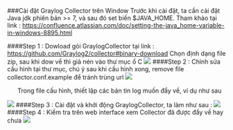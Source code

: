 ###Cài đặt Graylog Collector trên Window 
Trước khi cài đặt, ta cần cài đặt Java jdk phiên bản >= 7, và sau đó set biến $JAVA_HOME. Tham khảo tại link :
https://confluence.atlassian.com/doc/setting-the-java_home-variable-in-windows-8895.html

####Step 1 : Dowload gói GraylogCollector tại link : https://github.com/Graylog2/collector#binary-download
Chọn định dạng file zip, sau khi dow về thì giả nén vào thư mục ổ C 
<img src="http://i.imgur.com/qBQD2tD.png">
####Step 2 : Chỉnh sửa cấu hình tại thư mục, chú ý sau khi cấu hình xong, remove file collector.conf.example để tránh trùng url
<img src="http://i.imgur.com/kFlrsuD.png">
<ul>Trong file cấu hình, thiết lập các bản tin log muốn đẩy về, ví dụ như sau</ul>
<img src="http://i.imgur.com/CNCYbjp.png">
####Step 3 : Cài đặt và khởi động GraylogCollector, ta làm như sau :
<img src="http://i.imgur.com/fyzTDVd.png">
####Step 4 : Kiểm tra trên web interface xem Collector đã được đẩy về hay chưa 
<img src="http://i.imgur.com/1Wyvb9N.png">
